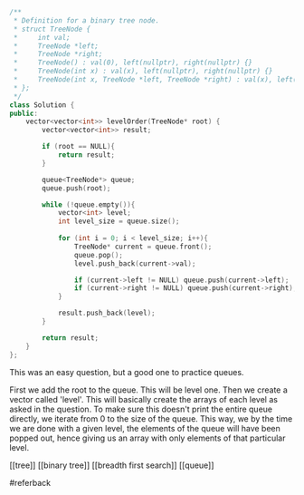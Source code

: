 ```cpp
/**
 * Definition for a binary tree node.
 * struct TreeNode {
 *     int val;
 *     TreeNode *left;
 *     TreeNode *right;
 *     TreeNode() : val(0), left(nullptr), right(nullptr) {}
 *     TreeNode(int x) : val(x), left(nullptr), right(nullptr) {}
 *     TreeNode(int x, TreeNode *left, TreeNode *right) : val(x), left(left), right(right) {}
 * };
 */
class Solution {
public:
    vector<vector<int>> levelOrder(TreeNode* root) {
        vector<vector<int>> result;

        if (root == NULL){
            return result;
        }

        queue<TreeNode*> queue;
        queue.push(root);

        while (!queue.empty()){
            vector<int> level;
            int level_size = queue.size();
            
            for (int i = 0; i < level_size; i++){
                TreeNode* current = queue.front();
                queue.pop();
                level.push_back(current->val);

                if (current->left != NULL) queue.push(current->left);
                if (current->right != NULL) queue.push(current->right);
            }

            result.push_back(level);
        }

        return result;
    }
};
```

This was an easy question, but a good one to practice queues. 

First we add the root to the queue. This will be level one. Then we create a vector called 'level'. This will basically create the arrays of each level as asked in the question. To make sure this doesn't print the entire queue directly, we iterate from 0 to the size of the queue. This way, we by the time we are done with a given level, the elements of the queue will have been popped out, hence giving us an array with only elements of that particular level. 

[[tree]]
[[binary tree]]
[[breadth first search]]
[[queue]]

#referback 